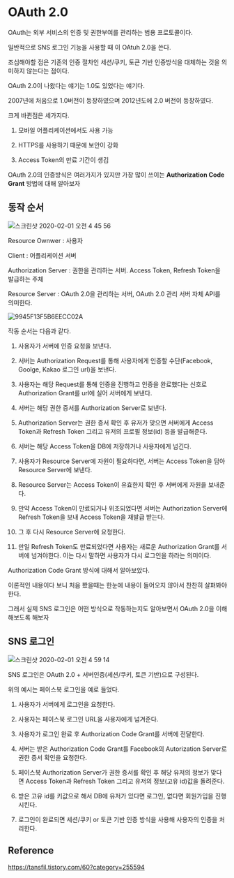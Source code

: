 # OAuth 2.0

OAuth는 외부 서비스의 인증 및 권한부여를 관리하는 범용 프로토콜이다.

일반적으로 SNS 로그인 기능을 사용할 때 이 OAtuh 2.0을 쓴다.

조심해야할 점은 기존의 인증 절차인 세션/쿠키, 토큰 기반 인증방식을 대체하는 것을 의미하지 않는다는 점이다.

OAuth 2.0이 나왔다는 얘기는 1.0도 있었다는 얘기다.

2007년에 처음으로 1.0버전이 등장하였으며 2012년도에 2.0 버전이 등장하였다.

크게 바뀐점은 세가지다.

1. 모바일 어플리케이션에서도 사용 가능

2. HTTPS를 사용하기 때문에 보안이 강화

3. Access Token의 만료 기간이 생김

OAuth 2.0의 인증방식은 여러가지가 있지만 가장 많이 쓰이는 **Authorization Code Grant** 방법에 대해 알아보자

## 동작 순서

![스크린샷 2020-02-01 오전 4 45 56](https://user-images.githubusercontent.com/43809168/73569458-d7df7b80-44ad-11ea-9d66-ec3b01e8eff5.png)

Resource Ownwer : 사용자

Client : 어플리케이션 서버

Authorization Server : 권한을 관리하는 서버. Access Token, Refresh Token을 발급하는 주체

Resource Server : OAuth 2.0을 관리하는 서버, OAuth 2.0 관리 서버 자체 API를 의미한다.

![9945F13F5B6EECC02A](https://user-images.githubusercontent.com/43809168/73569727-54725a00-44ae-11ea-86b4-5e2f7c94e953.png)

작동 순서는 다음과 같다.

1. 사용자가 서버에 인증 요청을 보낸다.

2. 서버는 Authorization Request를 통해 사용자에게 인증할 수단(Facebook, Goolge, Kakao 로그인 url)을 보낸다.

3. 사용자는 해당 Request를 통해 인증을 진행하고 인증을 완료했다는 신호로 Authorization Grant를 url에 실어 서버에게 보낸다.

4. 서버는 해당 권한 증서를 Authorization Server로 보낸다.

5. Authorization Server는 권한 증서 확인 후 유저가 맞으면 서버에게 Access Token과 Refresh Token 그리고 유저의 프로필 정보(id) 등을 발급해준다.

6. 서버는 해당 Access Token을 DB에 저장하거나 사용자에게 넘긴다.

7. 사용자가 Resource Server에 자원이 필요하다면, 서버는 Access Token을 담아 Resource Server에 보낸다.

8. Resource Server는 Access Token이 유효한지 확인 후 서버에게 자원을 보내준다.

9. 만약 Access Token이 만료되거나 위조되었다면 서버는 Authorization Server에 Refresh Token을 보내 Access Token을 재발급 받는다.

10. 그 후 다시 Resource Server에 요청한다.

11. 만일 Refresh Token도 만료되었다면 사용자는 새로운 Authorization Grant를 서버에 넘겨야한다. 이는 다시 말하면 사용자가 다시 로그인을 하라는 의미이다.


Authorization Code Grant 방식에 대해서 알아보았다.

이론적인 내용이다 보니 처음 봤을때는 한눈에 내용이 들어오지 않아서 찬찬히 살펴봐야 한다.

그래서 실제 SNS 로그인은 어떤 방식으로 작동하는지도 알아보면서 OAuth 2.0을 이해해보도록 해보자

## SNS 로그인

![스크린샷 2020-02-01 오전 4 59 14](https://user-images.githubusercontent.com/43809168/73570372-9f40a180-44af-11ea-80ec-d20168311c57.png)

SNS 로그인은 OAuth 2.0 + 서버인증(세션/쿠키, 토큰 기반)으로 구성된다.

위의 예시는 페이스북 로그인을 예로 들었다.

1. 사용자가 서버에게 로그인을 요청한다.

2. 사용자는 페이스북 로그인 URL을 사용자에게 넘겨준다.

3. 사용자가 로그인 완료 후 Authorization Code Grant를 서버에 전달한다.

4. 서버는 받은 Authorization Code Grant를 Facebook의 Autorization Server로 권한 증서 확인을 요청한다.

5. 페이스북 Authorization Server가 권한 증서를 확인 후 해당 유저의 정보가 맞다면 Access Token과 Refresh Token 그리고 유저의 정보(고유 id)값을 돌려준다.

6. 받은 고유 id를 키값으로 해서 DB에 유저가 있다면 로그인, 없다면 회원가입을 진행시킨다.

7. 로그인이 완료되면 세션/쿠키 or 토큰 기반 인증 방식을 사용해 사용자의 인증을 처리한다.

## Reference

https://tansfil.tistory.com/60?category=255594